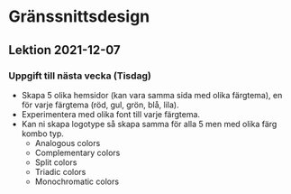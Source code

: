 # Gränssnittsdesign

## Lektion 2021-12-07

### Uppgift till nästa vecka (Tisdag)

- Skapa 5 olika hemsidor (kan vara samma sida med olika färgtema), en för varje färgtema (röd, gul, grön, blå, lila).
- Experimentera med olika font till varje färgtema.
- Kan ni skapa logotype så skapa samma för alla 5 men med olika färg kombo typ.
    - Analogous colors
    - Complementary colors
    - Split colors
    - Triadic colors
    - Monochromatic colors
